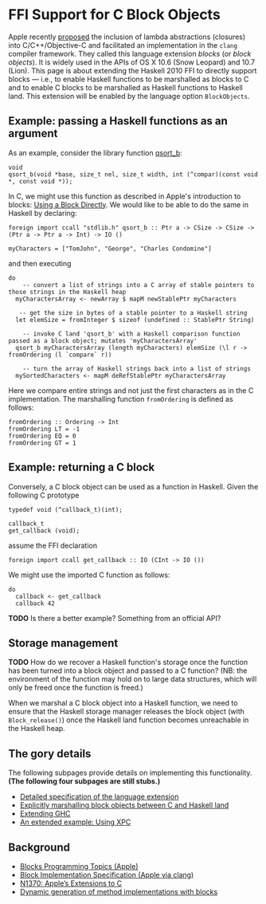 # FFI Support for C Block Objects


Apple recently [ proposed](http://www.open-std.org/jtc1/sc22/wg14/www/docs/n1370.pdf) the inclusion of lambda abstractions (closures) into C/C++/Objective-C and facilitated an implementation in the `clang` compiler framework.  They called this language extension *blocks* (or *block objects*).  It is widely used in the APIs of OS X 10.6 (Snow Leopard) and 10.7 (Lion).  This page is about extending the Haskell 2010 FFI to directly support blocks — i.e., to enable Haskell functions to be marshalled as blocks to C and to enable C blocks to be marshalled as Haskell functions to Haskell land.  This extension will be enabled by the language option `BlockObjects`.

## Example: passing a Haskell functions as an argument


As an example, consider the library function [ qsort_b](http://developer.apple.com/library/mac/#documentation/darwin/reference/manpages/man3/qsort_b.3.html):

```wiki
void
qsort_b(void *base, size_t nel, size_t width, int (^compar)(const void *, const void *));
```


In C, we might use this function as described in Apple's introduction to blocks: [ Using a Block Directly](http://developer.apple.com/library/mac/#documentation/Cocoa/Conceptual/Blocks/Articles/bxGettingStarted.html#//apple_ref/doc/uid/TP40007502-CH7-SW2).  We would like to be able to do the same in Haskell by declaring:

```wiki
foreign import ccall "stdlib.h" qsort_b :: Ptr a -> CSize -> CSize -> (Ptr a -> Ptr a -> Int) -> IO ()

myCharacters = ["TomJohn", "George", "Charles Condomine"]
```


and then executing

```wiki
do
    -- convert a list of strings into a C array of stable pointers to those strings in the Haskell heap
  myCharactersArray <- newArray $ mapM newStablePtr myCharacters
 
   -- get the size in bytes of a stable pointer to a Haskell string
  let elemSize = fromInteger $ sizeof (undefined :: StablePtr String)

    -- invoke C land 'qsort_b' with a Haskell comparison function passed as a block object; mutates 'myCharactersArray'
  qsort_b myCharactersArray (length myCharacters) elemSize (\l r -> fromOrdering (l `compare` r))

    -- turn the array of Haskell strings back into a list of strings
  mySortedCharacters <- mapM deRefStablePtr myCharactersArray
```


Here we compare entire strings and not just the first characters as in the C implementation.  The marshalling function `fromOrdering` is defined as follows:

```wiki
fromOrdering :: Ordering -> Int
fromOrdering LT = -1
fromOrdering EQ = 0
fromOrdering GT = 1
```

## Example: returning a C block


Conversely, a C block object can be used as a function in Haskell.  Given the following C prototype

```wiki
typedef void (^callback_t)(int);

callback_t 
get_callback (void);
```


assume the FFI declaration

```wiki
foreign import ccall get_callback :: IO (CInt -> IO ())
```


We might use the imported C function as follows:

```wiki
do
  callback <- get_callback
  callback 42
```

**TODO** Is there a better example? Something from an official API?

## Storage management

**TODO** How do we recover a Haskell function's storage once the function has been turned into a block object and passed to a C function?  (NB: the environment of the function may hold on to large data structures, which will only be freed once the function is freed.)


When we marshal a C block object into a Haskell function, we need to ensure that the Haskell storage manager releases the block object (with `Block_release()`) once the Haskell land function becomes unreachable in the Haskell heap.

## The gory details


The following subpages provide details on implementing this functionality.  **(The following four subpages are still stubs.)**

- [Detailed specification of the language extension](block-objects/specification)
- [Explicitly marshalling block objects between C and Haskell land](block-objects/faking-it)
- [Extending GHC](block-objects/extending-ghc)
- [An extended example: Using XPC](block-objects/using-xpc)

## Background

- [ Blocks Programming Topics (Apple)](http://developer.apple.com/library/mac/#documentation/Cocoa/Conceptual/Blocks/Articles/00_Introduction.html)
- [ Block Implementation Specification (Apple via clang)](http://clang.llvm.org/docs/Block-ABI-Apple.txt)
- [ N1370: Apple’s Extensions to C](http://www.open-std.org/jtc1/sc22/wg14/www/docs/n1370.pdf)
- [ Dynamic generation of method implementations with blocks](http://www.friday.com/bbum/2011/03/17/ios-4-3-imp_implementationwithblock/)